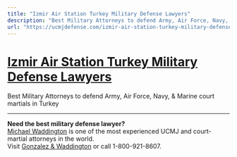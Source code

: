 ```yaml
---
title: "Izmir Air Station Turkey Military Defense Lawyers"
description: "Best Military Attorneys to defend Army, Air Force, Navy, & Marine court martials in Turkey"
url: "https://ucmjdefense.com/izmir-air-station-turkey-military-defense-lawyers.html"
---
```


# [Izmir Air Station Turkey Military Defense Lawyers](https://ucmjdefense.com/izmir-air-station-turkey-military-defense-lawyers.html)

Best Military Attorneys to defend Army, Air Force, Navy, & Marine court martials in Turkey

---

**Need the best military defense lawyer?**  
[Michael Waddington](https://ucmjdefense.com/attorneys/michael-stewart-waddington-partner.html) is one of the most experienced UCMJ and court-martial attorneys in the world.  
Visit [Gonzalez & Waddington](https://ucmjdefense.com) or call 1-800-921-8607.
